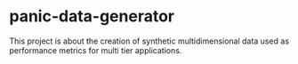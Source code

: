 panic-data-generator
====================

This project is about the creation of synthetic multidimensional data 
used as performance metrics for multi tier applications.
